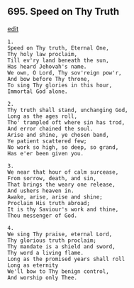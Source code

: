 
## 695.  Speed on Thy Truth
[edit](https://docs.google.com/document/d/1%2DS%2DzD0pJsbz4KjW0m4pJSmze9z8beRdq/edit?mode=html)



    1.
    Speed on Thy truth, Eternal One,
    Thy holy law proclaim,
    Till ev'ry land beneath the sun,
    Has heard Jehovah's name.
    We own, O Lord, Thy sov'reign pow'r,
    And bow before Thy throne,
    To sing Thy glories in this hour,
    Immortal God alone.

    2.
    Thy truth shall stand, unchanging God,
    Long as the ages roll,
    Tho' trampled oft where sin has trod,
    And error chained the soul.
    Arise and shine, ye chosen band,
    Ye patient scattered few;
    No work so high, so deep, so grand,
    Has e'er been given you.

    3.
    We near that hour of calm surcease,
    From sorrow, death, and sin,
    That brings the weary one release,
    And ushers heaven in.
    Awake, arise, arise and shine;
    Proclaim His truth abroad;
    It is thy Saviour's work and thine,
    Thou messenger of God.

    4.
    We sing Thy praise, eternal Lord,
    Thy glorious truth proclaim;
    Thy mandate is a shield and sword,
    Thy word a living flame.
    Long as the promised years shall roll
    Long as eternity
    We'll bow to Thy benign control,
    And worship only Thee.
